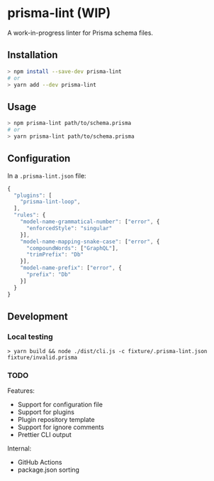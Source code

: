 # prisma-lint (WIP)

A work-in-progress linter for Prisma schema files.

## Installation

```sh
> npm install --save-dev prisma-lint
# or
> yarn add --dev prisma-lint
```

## Usage

```sh
> npm prisma-lint path/to/schema.prisma
# or
> yarn prisma-lint path/to/schema.prisma
```

## Configuration

In a `.prisma-lint.json` file:

```js
{
  "plugins": [
    "prisma-lint-loop",
  ],
  "rules": {
    "model-name-grammatical-number": ["error", {
      "enforcedStyle": "singular"
    }],
    "model-name-mapping-snake-case": ["error", {
      "compoundWords": ["GraphQL"],
      "trimPrefix": "Db"
    }],
    "model-name-prefix": ["error", {
      "prefix": "Db"
    }]
  }
}
```

## Development

### Local testing

```
> yarn build && node ./dist/cli.js -c fixture/.prisma-lint.json fixture/invalid.prisma
```

### TODO

Features:

- Support for configuration file
- Support for plugins
- Plugin repository template
- Support for ignore comments
- Prettier CLI output

Internal:

- GitHub Actions
- package.json sorting
